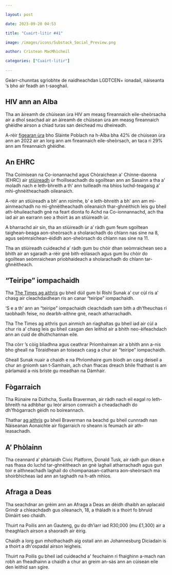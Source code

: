 ```yaml
---

layout: post

date: 2023-09-28 04:53

title: "Cuairt-litir #41"

image: /images/icons/Substack_Social_Preview.png

author: Crìstean MacMhìcheil

categories: ["Cuairt-litir"]
  
---
```


Geàrr-chunntas sgrìobhte de naidheachdan LGDTCEN+ ionadail, nàiseanta ‘s bho air feadh an t-saoghail.

## HIV ann an Alba

Tha an àireamh de chùisean ùra HIV am measg fireannaich eile-sheòrsacha air a dhol seachad air an àireamh de chùisean ùra am measg fireannaich ghèidhe airson a chiad turas san deichead mu dheireadh.

A-rèir [figearan ùra](https://www.publichealthscotland.scot/publications/hiv-in-scotland/hiv-in-scotland-update-to-31-december-2022/) bho Slàinte Poblach na h-Alba bha 42% de chùisean ùra ann an 2022 air an lorg ann am fireannaich eile-sheòrsach, an taca ri 29% ann am fireannaich ghèidhe.

## An EHRC

Tha Coimisean na Co-ionannachd agus Chòraichean a' Chinne-daonna (EHRC) air [stiùireadh](https://www.equalityhumanrights.com/en/publication-download/technical-guidance-schools-england) ùr fhoillseachadh do sgoiltean ann an Sasainn a tha a' moladh nach e leth-bhreith a th’ ann tuilleadh ma bhios luchd-teagaisg a’ mhì-ghnèitheachadh oileanaich.

A-rèir an stiùireadh a bh’ ann roimhe, b' e leth-bhreith a bh' ann am mì-ainmeachadh no mì-ghnèitheachadh oileanaich thar-ghnèithich leis gu bheil ath-bhuileachadh gnè na feart dìonta fo Achd na Co-ionnannachd, ach tha iad air an earrann seo a thoirt às an stiùireadh ùr.

A bharrachd air sin, tha an stiùireadh ùr a’ ràdh gum feum sgoiltean taighean-beaga aon-sheòrsach a sholarachadh do chlann nas sìne na 8, agus seòmraichean-èididh aon-sheòrsach do chlann nas sìne na 11.

Tha an stiùireadh cuideachd a’ ràdh gum bu chòir dhan seòmraichean seo a bhith air an sgaradh a-rèir gnè bith-eòlasach agus gum bu chòir do sgoiltean seòmraichean prìobhaideach a sholarachadh do chlann tar-ghnèitheach.

## “Teiripe” iompachaidh

Tha [The Times ag aithris](https://www.thetimes.co.uk/article/rishi-sunak-to-halt-ban-on-gender-therapy-xmpmdrxzl) gu bheil dùil gum bi Rishi Sunak a’ cur cùl ris a’ chasg air cleachdaidhean ris an canar “teiripe” iompachaidh.

‘S e a th’ ann an “teiripe” iompachaidh cleachdadh sam bith a dh’fheuchas ri taobhadh feise, no dearbh-aithne gnè, neach atharrachadh.

Tha The Times ag aithris gun ainmich an riaghaltas gu bheil iad air cùl a chur ris a’ chasg leis gu bheil casgan den leithid air a bhith neo-èifeachdach ann an cuid de dhùthchannan eile.

Tha còrr ’s còig bliadhna agus ceathrar Prìomhairean air a bhith ann a-nis bho gheall na Tòraidhean an toiseach casg a chur air “teiripe” iompachaidh.

Gheall Sunak nuair a chaidh e na Phrìomhaire gum biodh an casg deiseil a chur an gnìomh san t-Samhain, ach chan fhacas dreach bhile fhathast is am pàrlamaid a-nis briste gu meadhan na Dàmhair.

## Fògarraich

Tha Rùnaire na Dùthcha, Suella Braverman, air ràdh nach eil eagal ro leth-bhreith na adhbhar gu leòr airson comraich a cheadachadh do dh'fhògarrach gèidh no boireannach.

Thathar [ag aithris](https://www.thepinknews.com/2023/09/26/braverman-gay-refugees-asylum/) gu bheil Braverman na beachd gu bheil cunnradh nan Nàiseanan Aonaichte air fògarraich ro sheann is feumach air ath-leasachadh.

## A’ Phòlainn

Tha ceannard a’ phàrtaidh Civic Platform, Donald Tusk, air ràdh gun dèan e nas fhasa do luchd tar-ghnèitheach an gnè laghail atharrachadh agus gun toir e aithneachadh laghail do chompanasan-catharra aon-sheòrsach ma shoirbhicheas iad ann an taghadh na h-ath mhìos.

## Afraga a Deas

Tha seachdnar an grèim ann an Afraga a Deas an dèidh dhaibh an aplacaid Grindr a chleachdadh gus oileanach, 18, a thàladh is a thoirt fo bhruid Dimàirt seo chaidh.

Thuirt na Poilis ann an Gauteng, gu do dh’iarr iad R30,000 (mu £1,300) air a theaghlach airson a shaoradh air èirig.

Chaidh a lorg gun mhothachadh aig ostail ann an Johannesburg Diciadain is a thoirt a dh'ospadal airson leigheis.

Thuirt na Poilis gu bheil iad cuideachd a' feuchainn ri fhaighinn a-mach nan robh an fheadhainn a chaidh a chur an greim an-sàs ann an cùisean eile den leithid san sgìre.